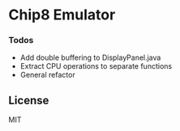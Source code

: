 # Chip8 Emulator

### Todos

 - Add double buffering to DisplayPanel.java
 - Extract CPU operations to separate functions
 - General refactor


License
-------


MIT